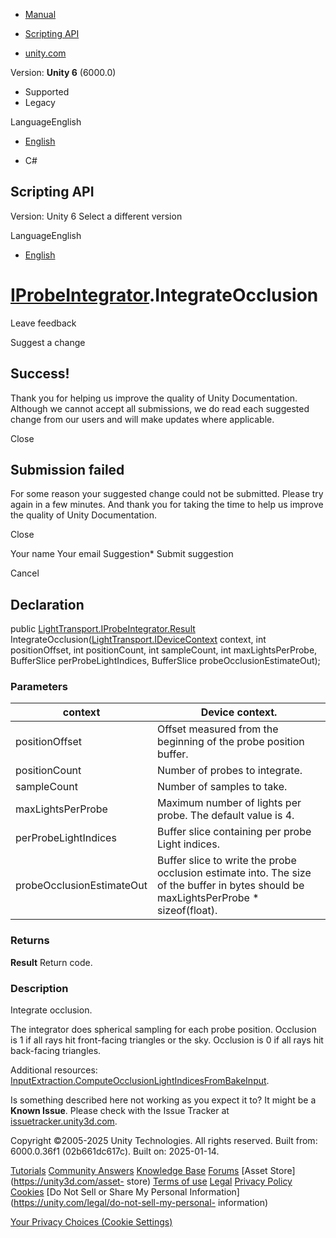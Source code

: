 [ ]()

  * [Manual](../Manual/index.html)
  * [Scripting API](../ScriptReference/index.html)

  * [unity.com](https://unity.com/)

Version: **Unity 6** (6000.0)

  * Supported
  * Legacy

LanguageEnglish

  * [English]()

  * C#

[ ](https://docs.unity3d.com)

## Scripting API

Version: Unity 6 Select a different version

LanguageEnglish

  * [English]()

#  [IProbeIntegrator](LightTransport.IProbeIntegrator.html).IntegrateOcclusion

Leave feedback

Suggest a change

## Success!

Thank you for helping us improve the quality of Unity Documentation. Although
we cannot accept all submissions, we do read each suggested change from our
users and will make updates where applicable.

Close

## Submission failed

For some reason your suggested change could not be submitted. Please <a>try
again</a> in a few minutes. And thank you for taking the time to help us
improve the quality of Unity Documentation.

Close

Your name Your email Suggestion* Submit suggestion

Cancel

[ ]()

## Declaration

public
[LightTransport.IProbeIntegrator.Result](LightTransport.IProbeIntegrator.Result.html)
IntegrateOcclusion([LightTransport.IDeviceContext](LightTransport.IDeviceContext.html)
context, int positionOffset, int positionCount, int sampleCount, int
maxLightsPerProbe, BufferSlice<int> perProbeLightIndices, BufferSlice<float>
probeOcclusionEstimateOut);

### Parameters

context | Device context.  
---|---  
positionOffset | Offset measured from the beginning of the probe position buffer.  
positionCount | Number of probes to integrate.  
sampleCount | Number of samples to take.  
maxLightsPerProbe | Maximum number of lights per probe. The default value is 4.  
perProbeLightIndices | Buffer slice containing per probe Light indices.  
probeOcclusionEstimateOut | Buffer slice to write the probe occlusion estimate into. The size of the buffer in bytes should be maxLightsPerProbe * sizeof(float).  
  
### Returns

**Result** Return code.

### Description

Integrate occlusion.

The integrator does spherical sampling for each probe position. Occlusion is 1
if all rays hit front-facing triangles or the sky. Occlusion is 0 if all rays
hit back-facing triangles.  
  
Additional resources:
[InputExtraction.ComputeOcclusionLightIndicesFromBakeInput](LightTransport.InputExtraction.ComputeOcclusionLightIndicesFromBakeInput.html).

Is something described here not working as you expect it to? It might be a
**Known Issue**. Please check with the Issue Tracker at
[issuetracker.unity3d.com](https://issuetracker.unity3d.com).

Copyright ©2005-2025 Unity Technologies. All rights reserved. Built from:
6000.0.36f1 (02b661dc617c). Built on: 2025-01-14.

[Tutorials](https://unity3d.com/learn) [Community
Answers](https://answers.unity3d.com) [Knowledge
Base](https://support.unity3d.com/hc/en-us)
[Forums](https://forum.unity3d.com) [Asset Store](https://unity3d.com/asset-
store) [Terms of use](https://docs.unity3d.com/Manual/TermsOfUse.html)
[Legal](https://unity.com/legal) [Privacy
Policy](https://unity.com/legal/privacy-policy)
[Cookies](https://unity.com/legal/cookie-policy) [Do Not Sell or Share My
Personal Information](https://unity.com/legal/do-not-sell-my-personal-
information)

[Your Privacy Choices (Cookie Settings)](javascript:void\(0\);)

